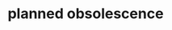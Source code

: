 ---
layout: tag
title: planned obsolescence
pagetag: planned-obsolescence
url: /tag/planned-obsolescence/
---